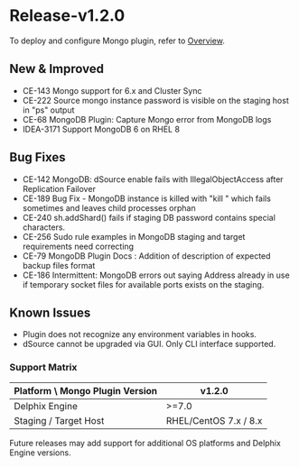 # Release-v1.2.0

To deploy and configure Mongo plugin, 
refer to [Overview](/).

## New & Improved
* CE-143 Mongo support for 6.x and Cluster Sync
* CE-222 Source mongo instance password is visible on the staging host in "ps" output
* CE-68 MongoDB Plugin: Capture Mongo error from MongoDB logs
* IDEA-3171 Support MongoDB 6 on RHEL 8


## Bug Fixes
* CE-142 MongoDB: dSource enable fails with IllegalObjectAccess after Replication Failover
* CE-189 Bug Fix - MongoDB instance is killed with "kill <pid>" which fails sometimes and leaves child processes orphan
* CE-240 sh.addShard() fails if staging DB password contains special characters.
* CE-256 Sudo rule examples in MongoDB staging and target requirements need correcting 
* CE-79 MongoDB Plugin Docs : Addition of description of expected backup files format
* CE-186 Intermittent: MongoDB errors out saying Address already in use if temporary socket files for available ports exists on the staging.

## Known Issues

* Plugin does not recognize any environment variables in hooks.  
* dSource cannot be upgraded via GUI. Only CLI interface supported.    


### Support Matrix

| <span class="table-header">Platform \ Mongo Plugin Version </span><br/> <span class="table-header"></span>| <span class="table-header"> v1.2.0</span> |
| ------------------                                                                                        |-------------------------------------------|   
| Delphix Engine                                                                                            | >=7.0                                     |
| Staging / Target Host                                                                                     | RHEL/CentOS 7.x / 8.x                     |


Future releases may add support for additional OS platforms and Delphix Engine versions.  
